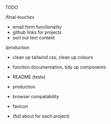 TODO

/final-touches
- email form functionality
- github links for projects
- sort out text content

/production
- clean up tailwind css, clean up colours
- function documentation, tidy up components
- README (tests)
- production
- browser compatability
- favicon

- (full about for each project)